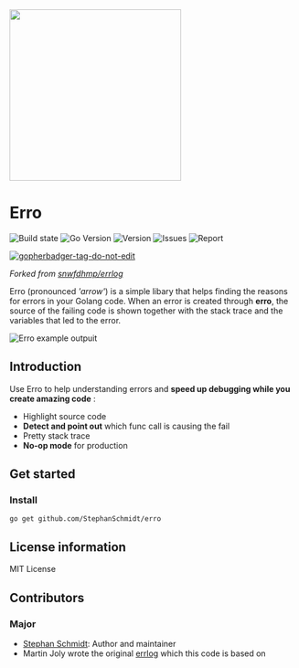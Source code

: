 <img src="https://raw.githubusercontent.com/StephanSchmidt/erro/master/ErroLogo.png" width="300">

# Erro

![Build state](https://github.com/StephanSchmidt/erro/actions/workflows/test.yml/badge.svg)  ![Go Version](https://img.shields.io/github/go-mod/go-version/StephanSchmidt/erro) ![Version](https://img.shields.io/github/v/tag/StephanSchmidt/erro?include_prereleases)  ![Issues](https://img.shields.io/github/issues/StephanSchmidt/erro) ![Report](https://goreportcard.com/badge/github.com/StephanSchmidt/erro)

<a href='https://github.com/jpoles1/gopherbadger' target='_blank'>![gopherbadger-tag-do-not-edit](https://img.shields.io/badge/Go%20Coverage-42%25-brightgreen.svg?longCache=true&style=flat)</a>

*Forked from [snwfdhmp/errlog](https://github.com/snwfdhmp/errlog)*

Erro (pronounced *'arrow'*) is a simple libary that helps finding the reasons for errors in your Golang code. When an error is created through **erro**, the source of the failing code is shown together with the stack trace and the variables that led to the error.

![Erro example outpuit](https://raw.githubusercontent.com/StephanSchmidt/erro/master/ErroExample.png)


## Introduction

Use Erro to help understanding errors and **speed up debugging while you create amazing code** :

- Highlight source code
- **Detect and point out** which func call is causing the fail
- Pretty stack trace
- **No-op mode** for production

## Get started

### Install

```shell
go get github.com/StephanSchmidt/erro
```

## License information

MIT License

## Contributors

### Major

- [Stephan Schmidt](https://github.com/StephanSchmidt): Author and maintainer
- Martin Joly wrote the original [errlog](https://github.com/snwfdhmp/errlog) which this code is based on
